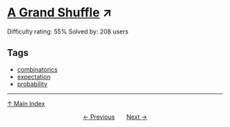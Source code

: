 # [A Grand Shuffle](https://projecteuler.net/problem=796) ↗️

Difficulty rating: 55%
Solved by: 208 users
## Tags

- [combinatorics](../tags/combinatorics.md)
- [expectation](../tags/expectation.md)
- [probability](../tags/probability.md)



---

[↑ Main Index](../README.md)


<div align=center><a href='795.md'>← Previous</a> &nbsp;&nbsp; &nbsp;&nbsp;  <a href='797.md'>Next →</a></div>
